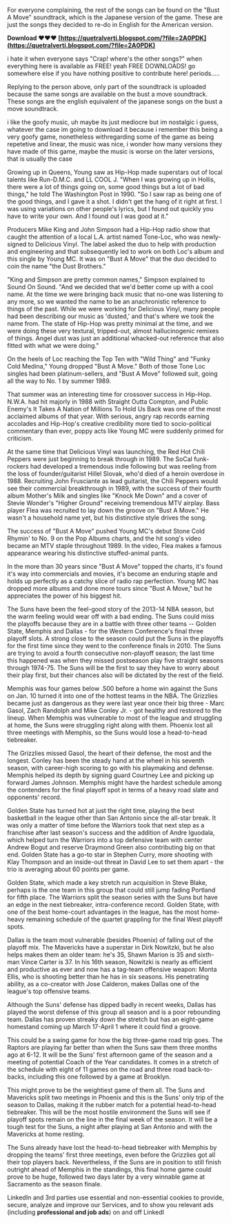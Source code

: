 
 
For everyone complaining, the rest of the songs can be found on the "Bust A Move" soundtrack, which is the Japanese version of the game. These are just the songs they decided to re-do in English for the American version.
 
**Download ❤❤❤ [https://quetralverti.blogspot.com/?file=2A0PDK](https://quetralverti.blogspot.com/?file=2A0PDK)**


 
i hate it when everyone says "Crap! where's the other songs?" when everything here is available as FREE! yeah FREE DOWNLOADS! go somewhere else if you have nothing positive to contribute here! periods.....
 
Replying to the person above, only part of the soundtrack is uploaded because the same songs are available on the bust a move soundtrack. These songs are the english equivalent of the japanese songs on the bust a move soundtrack.
 
i like the goofy music, uh maybe its just mediocre but im nostalgic i guess, whatever the case im going to download it because i remember this being a very goofy game, nonetheless withregarding some of the game as being repetetive and linear, the music was nice, i wonder how many versions they have made of this game, maybe the music is worse on the later versions, that is usually the case
 
Growing up in Queens, Young saw as Hip-Hop made superstars out of local talents like Run-D.M.C. and LL COOL J. "When I was growing up in Hollis, there were a lot of things going on, some good things but a lot of bad things," he told The Washington Post in 1990. "So I saw rap as being one of the good things, and I gave it a shot. I didn't get the hang of it right at first. I was using variations on other people's lyrics, but I found out quickly you have to write your own. And I found out I was good at it."

Producers Mike King and John Simpson had a Hip-Hop radio show that caught the attention of a local L.A. artist named Tone-Loc, who was newly-signed to Delicious Vinyl. The label asked the duo to help with production and engineering and that subsequently led to work on both Loc's album and this single by Young MC. It was on "Bust A Move" that the duo decided to coin the name "the Dust Brothers."
 
"King and Simpson are pretty common names," Simpson explained to Sound On Sound. "And we decided that we'd better come up with a cool name. At the time we were bringing back music that no-one was listening to any more, so we wanted the name to be an anachronistic reference to things of the past. While we were working for Delicious Vinyl, many people had been describing our music as 'dusted,' and that's where we took the name from. The state of Hip-Hop was pretty minimal at the time, and we were doing these very textural, tripped-out, almost hallucinogenic remixes of things. Angel dust was just an additional whacked-out reference that also fitted with what we were doing."
 
On the heels of Loc reaching the Top Ten with "Wild Thing" and "Funky Cold Medina," Young dropped "Bust A Move." Both of those Tone Loc singles had been platinum-sellers, and "Bust A Move" followed suit, going all the way to No. 1 by summer 1989.
 
That summer was an interesting time for crossover success in Hip-Hop. N.W.A. had hit majorly in 1988 with Straight Outta Compton, and Public Enemy's It Takes A Nation of Millions To Hold Us Back was one of the most acclaimed albums of that year. With serious, angry rap records earning accolades and Hip-Hop's creative credibility more tied to socio-political commentary than ever, poppy acts like Young MC were suddenly primed for criticism.
 
At the same time that Delicious Vinyl was launching, the Red Hot Chili Peppers were just beginning to break through in 1989. The SoCal funk-rockers had developed a tremendous indie following but was reeling from the loss of founder/guitarist Hillel Slovak, who'd died of a heroin overdose in 1988. Recruiting John Frusciante as lead guitarist, the Chili Peppers would see their commercial breakthrough in 1989, with the success of their fourth album ﻿Mother's Milk ﻿and singles like "Knock Me Down" and a cover of Stevie Wonder's "Higher Ground" receiving tremendous MTV airplay. Bass player Flea was recruited to lay down the groove on "Bust A Move." He wasn't a household name yet, but his distinctive style drives the song.
 
The success of "Bust A Move" pushed Young MC's debut Stone Cold Rhymin' to No. 9 on the Pop Albums charts, and the hit song's video became an MTV staple throughout 1989. In the video, Flea makes a famous appearance wearing his distinctive stuffed-animal pants.
 
In the more than 30 years since "Bust A Move" topped the charts, it's found it's way into commercials and movies, it's become an enduring staple and holds up perfectly as a catchy slice of radio rap perfection. Young MC has dropped more albums and done more tours since "Bust A Move," but he appreciates the power of his biggest hit.
 
The Suns have been the feel-good story of the 2013-14 NBA season, but the warm feeling would wear off with a bad ending. The Suns could miss the playoffs because they are in a battle with three other teams -- Golden State, Memphis and Dallas - for the Western Conference's final three playoff slots. A strong close to the season could put the Suns in the playoffs for the first time since they went to the conference finals in 2010. The Suns are trying to avoid a fourth consecutive non-playoff season; the last time this happened was when they missed postseason play five straight seasons through 1974-75. The Suns will be the first to say they have to worry about their play first, but their chances also will be dictated by the rest of the field.
 
Memphis was four games below .500 before a home win against the Suns on Jan. 10 turned it into one of the hottest teams in the NBA. The Grizzlies became just as dangerous as they were last year once their big three - Marc Gasol, Zach Randolph and Mike Conley Jr. - got healthy and restored to the lineup. When Memphis was vulnerable to most of the league and struggling at home, the Suns were struggling right along with them. Phoenix lost all three meetings with Memphis, so the Suns would lose a head-to-head tiebreaker.
 
The Grizzlies missed Gasol, the heart of their defense, the most and the longest. Conley has been the steady hand at the wheel in his seventh season, with career-high scoring to go with his playmaking and defense. Memphis helped its depth by signing guard Courtney Lee and picking up forward James Johnson. Memphis might have the hardest schedule among the contenders for the final playoff spot in terms of a heavy road slate and opponents' record.
 
Golden State has turned hot at just the right time, playing the best basketball in the league other than San Antonio since the all-star break. It was only a matter of time before the Warriors took that next step as a franchise after last season's success and the addition of Andre Iguodala, which helped turn the Warriors into a top defensive team with center Andrew Bogut and reserve Draymond Green also contributing big on that end. Golden State has a go-to star in Stephen Curry, more shooting with Klay Thompson and an inside-out threat in David Lee to set them apart - the trio is averaging about 60 points per game.
 
Golden State, which made a key stretch run acquisition in Steve Blake, perhaps is the one team in this group that could still jump fading Portland for fifth place. The Warriors split the season series with the Suns but have an edge in the next tiebreaker, intra-conference record. Golden State, with one of the best home-court advantages in the league, has the most home-heavy remaining schedule of the quartet grappling for the final West playoff spots.
 
Dallas is the team most vulnerable (besides Phoenix) of falling out of the playoff mix. The Mavericks have a superstar in Dirk Nowitzki, but he also helps makes them an older team: he's 35, Shawn Marion is 35 and sixth-man Vince Carter is 37. In his 16th season, Nowitzki is nearly as efficient and productive as ever and now has a tag-team offensive weapon: Monta Ellis, who is shooting better than he has in six seasons. His penetrating ability, as a co-creator with Jose Calderon, makes Dallas one of the league's top offensive teams.
 
Although the Suns' defense has dipped badly in recent weeks, Dallas has played the worst defense of this group all season and is a poor rebounding team. Dallas has proven streaky down the stretch but has an eight-game homestand coming up March 17-April 1 where it could find a groove.
 
This could be a swing game for how the big three-game road trip goes. The Raptors are playing far better than when the Suns saw them three months ago at 6-12. It will be the Suns' first afternoon game of the season and a meeting of potential Coach of the Year candidates. It comes in a stretch of the schedule with eight of 11 games on the road and three road back-to-backs, including this one followed by a game at Brooklyn.
 
This might prove to be the weightiest game of them all. The Suns and Mavericks split two meetings in Phoenix and this is the Suns' only trip of the season to Dallas, making it the rubber match for a potential head-to-head tiebreaker. This will be the most hostile environment the Suns will see if playoff spots remain on the line in the final week of the season. It will be a tough test for the Suns, a night after playing at San Antonio and with the Mavericks at home resting.
 
The Suns already have lost the head-to-head tiebreaker with Memphis by dropping the teams' first three meetings, even before the Grizzlies got all their top players back. Nevertheless, if the Suns are in position to still finish outright ahead of Memphis in the standings, this final home game could prove to be huge, followed two days later by a very winnable game at Sacramento as the season finale.
 
LinkedIn and 3rd parties use essential and non-essential cookies to provide, secure, analyze and improve our Services, and to show you relevant ads (including **professional and job ads**) on and off LinkedI